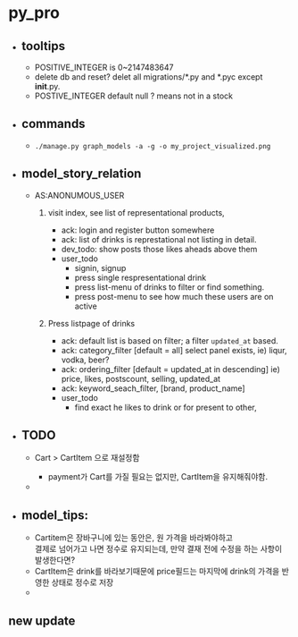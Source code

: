 # py_pro

- ## tooltips
    - POSITIVE_INTEGER is 0~2147483647
    - delete db and reset? delet all migrations/*.py and *.pyc except __init__.py.
    - POSTIVE_INTEGER default null ? means not in a stock

- ## commands
    - ``./manage.py graph_models -a -g -o my_project_visualized.png``

- ## model_story_relation
    - AS:ANONUMOUS_USER
        1. visit index, see list of representational products,
            - ack: login and register button somewhere
            - ack: list of drinks is represtational not listing in detail.
            - dev_todo: show posts those likes aheads above them
            - user_todo
                - signin, signup
                - press single respresentational drink
                - press list-menu of drinks to filter or find something.
                - press post-menu to see how much these users are on active

        2. Press listpage of drinks
            - ack: default list is based on filter; a filter ``updated_at`` based.
            - ack: category_filter [default = all] select panel exists, ie) liqur, vodka, beer?
            - ack: ordering_filter [default = updated_at in descending] ie) price, likes, postscount, selling, updated_at
            - ack: keyword_seach_filter, [brand, product_name]
            - user_todo
                - find exact he likes to drink or for present to other,

- ## TODO
    - Cart > CartItem 으로 재설정함
        - payment가 Cart를 가질 필요는 없지만, CartItem을 유지해줘야함.
    
    -

- ## model_tips:
    - Cartitem은 장바구니에 있는 동안은, 원 가격을 바라봐야하고  
    결제로 넘어가고 나면 정수로 유지되는데, 만약 결재 전에 수정을 하는 사항이 발생한다면?
    - CartItem은 drink를 바라보기때문에 price필드는 마지막에 drink의 가격을 반영한 상태로 정수로 저장
    -  

## new update
